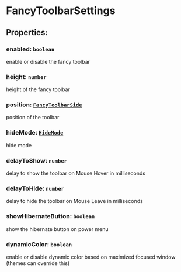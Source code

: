 # **FancyToolbarSettings**
## **Properties**:
### enabled: `boolean`
enable or disable the fancy toolbar
### height: `number`
height of the fancy toolbar
### position: [`FancyToolbarSide`](./FancyToolbarSide)
position of the toolbar
### hideMode: [`HideMode`](./HideMode)
hide mode
### delayToShow: `number`
delay to show the toolbar on Mouse Hover in milliseconds
### delayToHide: `number`
delay to hide the toolbar on Mouse Leave in milliseconds
### showHibernateButton: `boolean`
show the hibernate button on power menu
### dynamicColor: `boolean`
enable or disable dynamic color based on maximized focused window (themes can override this)